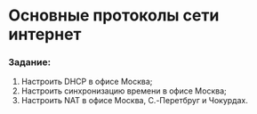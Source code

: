 # Основные протоколы сети интернет

### Задание:


1.  Настроить DHCP в офисе Москва;
2.  Настроить синхронизацию времени в офисе Москва;
3.  Настроить NAT в офисе Москва, C.-Перетбруг и Чокурдах.


